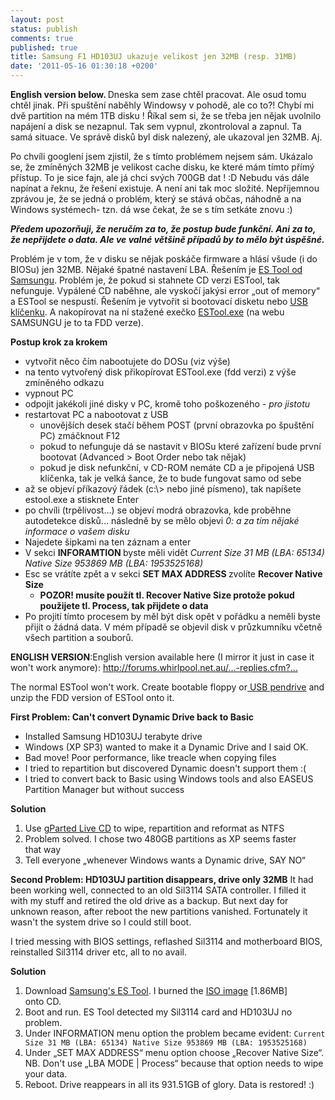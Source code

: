 ```yaml
---
layout: post
status: publish
comments: true
published: true
title: Samsung F1 HD103UJ ukazuje velikost jen 32MB (resp. 31MB)
date: '2011-05-16 01:30:18 +0200'
---
```

<p>
    <strong>English version below. </strong>Dneska sem zase chtěl pracovat. Ale osud tomu chtěl jinak. Při spuštění naběhly Windowsy v pohodě, ale co to?! Chybí mi dvě partition na mém 1TB disku ! Říkal sem si, že se třeba jen nějak uvolnilo napájení a disk se nezapnul. Tak sem vypnul, zkontroloval a zapnul. Ta samá situace. Ve správě disků byl disk nalezený, ale ukazoval jen 32MB. Aj.
</p>
<p>Po chvíli googlení jsem zjistil, že s tímto problémem nejsem sám. Ukázalo se, že zmíněných 32MB je velikost cache disku, ke které mám tímto přímý přístup. To je sice fajn, ale já chci svých 700GB dat ! :D Nebudu vás dále napínat a řeknu, že řešení existuje. A není ani tak moc složité. Nepříjemnou zprávou je, že se jedná o problém, který se stává občas, náhodně a na Windows systémech- tzn. dá wse čekat, že se s tím setkáte znovu :)</p>
<p><strong><em>Předem upozorňuji, že neručím za to, že postup bude funkční. Ani za to, že nepřijdete o data. Ale ve valné většině případů by to mělo být úspěšné. </em></strong></p>
<p>Problém je v tom, že v disku se nějak poskáče firmware a hlásí všude (i do BIOSu) jen 32MB. Nějaké špatné nastavení LBA. Řešením je <a href="http://www.samsung.com/global/business/hdd/support/utilities/ES_Tool.html" target="_blank">ES Tool od Samsungu</a>. Problém je, že pokud si stahnete CD verzi ESTool, tak nefunguje. Vypálené CD naběhne, ale vyskočí jakýsi error „out of memory“ a ESTool se nespustí. Řešením je vytvořit si bootovací disketu nebo
    <a href="http://www.google.com/search?q=HP+USB+Disk+Storage+Format+Tool+create+boo" target="_blank">USB klíčenku</a>. A nakopírovat na ní stažené exečko <a href="http://www.samsung.com/global/business/hdd/support/utilities/ES_Tool.html"
                                                                                                                                                                target="_blank">ESTool.exe</a> (na webu SAMSUNGU je to ta FDD verze).</p> <p>
    <strong>Postup krok za krokem</strong></p>
<ul>
    <li>vytvořit něco čím nabootujete do DOSu (viz výše)</li>
    <li>na tento vytvořený disk přikopírovat ESTool.exe (fdd verzi) z výše zmíněného odkazu</li>
    <li>vypnout PC</li>
    <li>odpojit jakékoli jiné disky v PC, kromě toho poškozeného -<em> pro jistotu</em></li>
    <li>restartovat PC a nabootovat z USB
        <ul>
            <li>unovějších desek stačí během POST (první obrazovka po špuštění PC) zmáčknout F12</li>
            <li>pokud to nefunguje dá se nastavit v BIOSu které zařízení bude první bootovat (Advanced &gt; Boot Order nebo tak nějak)</li>
            <li>pokud je disk nefunkční, v CD-ROM nemáte CD a je připojená USB klíčenka, tak je velká šance, že to bude fungovat samo od sebe</li>
        </ul>
    </li>
    <li>až se objeví příkazový řádek (c:\&gt; nebo jiné písmeno), tak napíšete estool.exe a stisknete Enter</li>
    <li>po chvíli (trpělivost…) se objeví modrá obrazovka, kde proběhne autodetekce disků… následně by se mělo objevi <em>0: a za tím nějaké informace o vašem disku</em></li>
    <li>Najedete šipkami na ten záznam a enter</li>
    <li>V sekci <strong>INFORAMTION </strong>byste měli vidět<em> Current Size 31 MB (LBA: 65134) Native Size 953869 MB (LBA: 1953525168)</em></li>
    <li>Esc se vrátíte zpět a v sekci <strong>SET MAX ADDRESS </strong>zvolíte <strong>Recover Native Size</strong>
        <ul>
            <li><strong>POZOR! musíte použít tl. </strong><strong>Recover Native Size</strong><strong> protože pokud použijete tl. Process, tak přijdete o data</strong></li>
        </ul>
    </li>
    <li>Po projití tímto procesem by měl být disk opět v pořádku a neměli byste přijít o žádná data. V mém případě se objevil disk v průzkumníku včetně všech partition a souborů.</li>
</ul> <p><strong>ENGLISH VERSION</strong>:English version available here (I mirror it just in case it won't work anymore): <a href="http://forums.whirlpool.net.au/forum-replies.cfm?t=1069572#r8"
                                                                                                                              target="_blank">http://forums.whirlpool.net.au/…-replies.cfm?…</a></p> <p>The normal ESTool won't work. Create bootable floppy or<a
        href="http://www.google.com/search?q=HP+USB+Disk+Storage+Format+Tool+create+boot" target="_blank"> USB pendrive</a> and unzip the FDD version of ESTool onto it.</p> <p><strong>First Problem: Can't convert Dynamic Drive back to Basic</strong></p>
<ul>
    <li>Installed Samsung HD103UJ terabyte drive</li>
    <li>Windows (XP SP3) wanted to make it a Dynamic Drive and I said OK.</li>
    <li>Bad move! Poor performance, like treacle when copying files</li>
    <li>I tried to repartition but discovered Dynamic doesn't support them :( </li>
    <li>I tried to convert back to Basic using Windows tools and also EASEUS Partition Manager but without success</li>
</ul> <p><strong>Solution</strong></p>
<ol>
    <li>Use <a rel="nofollow" href="http://gparted.sourceforge.net/livecd.php" target="_blank">gParted Live CD</a> to wipe, repartition and reformat as NTFS</li>
    <li>Problem solved. I chose two 480GB partitions as XP seems faster that way</li>
    <li>Tell everyone „whenever Windows wants a Dynamic drive, SAY NO“</li>
</ol> <p>
    <strong>Second Problem: HD103UJ partition disappears, drive only 32MB</strong> It had been working well, connected to an old Sil3114 SATA controller. I filled it with my stuff and retired the old drive as a backup. But next day for unknown reason, after reboot the new partitions vanished. Fortunately it wasn't the system drive so I could still boot.
</p> <p>I tried messing with BIOS settings, reflashed Sil3114 and motherboard BIOS, reinstalled Sil3114 driver etc, all to no avail.</p> <p><strong>Solution</strong></p>
<ol>
    <li>Download <a rel="nofollow" href="http://www.samsung.com/global/business/hdd/support/utilities/ES_Tool.html" target="_blank">Samsung's ES Tool</a>. I burned the <a rel="nofollow" href="http://www.samsung.com/global/business/hdd/support/downloads/estool_CDROM.zip" target="_blank">ISO image</a> [1.86MB] onto CD.
    </li>
    <li>Boot and run. ES Tool detected my Sil3114 card and HD103UJ no problem.</li>
    <li>Under INFORMATION menu option the problem became evident: <code>Current Size 31 MB (LBA: 65134) Native Size 953869 MB (LBA: 1953525168)</code></li> <li>Under „SET MAX ADDRESS“ menu option choose „Recover Native Size“. NB. Don't use „LBA MODE | Process“ because that option needs to wipe your data.</li>
<li>Reboot. Drive reappears in all its 931.51GB of glory. Data is restored! :)</li>

